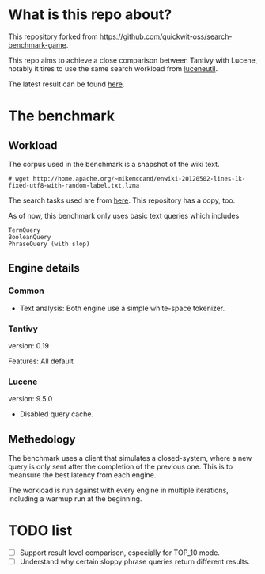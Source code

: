 
# What is this repo about?
This repository forked from https://github.com/quickwit-oss/search-benchmark-game.

This repo aims to achieve a close comparison between Tantivy with Lucene, notably it tires to use the same search workload from [luceneutil](https://github.com/mikemccand/luceneutil).

The latest result can be found [here](https://tony-x.github.io/search-benchmark-game/).


# The benchmark
## Workload
The corpus used in the benchmark is a snapshot of the wiki text.

```
# wget http://home.apache.org/~mikemccand/enwiki-20120502-lines-1k-fixed-utf8-with-random-label.txt.lzma
```

The search tasks used are from [here](https://github.com/mikemccand/luceneutil/blob/master/tasks/wikimedium.1M.nostopwords.tasks). This repository has a copy, too.

As of now, this benchmark only uses basic text queries which includes
```
TermQuery
BooleanQuery
PhraseQuery (with slop)
```

## Engine details
### Common
* Text analysis: Both engine use a simple white-space tokenizer.

### Tantivy
version: 0.19

Features: All default

### Lucene
version: 9.5.0
* Disabled query cache.


## Methedology
The benchmark uses a client that simulates a closed-system, where a new query is only sent after the completion of the previous one. This is to meansure the best latency from each engine.

The workload is run against with every engine in multiple iterations, including a warmup run at the beginning.


# TODO list
- [ ] Support result level comparison, especially for TOP_10 mode.
- [ ] Understand why certain sloppy phrase queries return different results.
